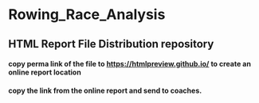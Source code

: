# Rowing_Race_Analysis

## HTML Report File Distribution repository

#### copy perma link of the file to <https://htmlpreview.github.io/> to create an online report location
#### copy the link from the online report and send to coaches.
